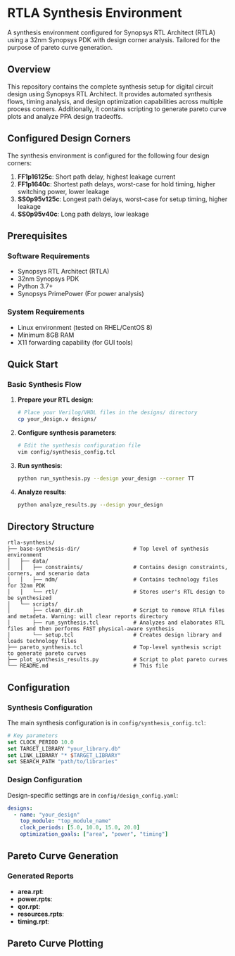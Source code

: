 # RTLA Synthesis Environment

A synthesis environment configured for Synopsys RTL Architect (RTLA) using a 32nm Synopsys PDK with design corner analysis. Tailored for the purpose of pareto curve generation.

## Overview

This repository contains the complete synthesis setup for digital circuit design using Synopsys RTL Architect. It provides automated synthesis flows, timing analysis, and design optimization capabilities across multiple process corners. Additionally, it contains scripting to generate pareto curve plots and analyze PPA design tradeoffs.

## Configured Design Corners

The synthesis environment is configured for the following four design corners:

1. **FF1p16125c**: Short path delay, highest leakage current
2. **FF1p1640c**: Shortest path delays, worst-case for hold timing, higher switching power, lower leakage
3. **SS0p95v125c**: Longest path delays, worst-case for setup timing, higher leakage
4. **SS0p95v40c**: Long path delays, low leakage

## Prerequisites

### Software Requirements
- Synopsys RTL Architect (RTLA)
- 32nm Synopsys PDK
- Python 3.7+
- Synopsys PrimePower (For power analysis)

### System Requirements
- Linux environment (tested on RHEL/CentOS 8)
- Minimum 8GB RAM
- X11 forwarding capability (for GUI tools)

## Quick Start

### Basic Synthesis Flow

1. **Prepare your RTL design**:
   ```bash
   # Place your Verilog/VHDL files in the designs/ directory
   cp your_design.v designs/
   ```

2. **Configure synthesis parameters**:
   ```bash
   # Edit the synthesis configuration file
   vim config/synthesis_config.tcl
   ```

3. **Run synthesis**:
   ```bash
   python run_synthesis.py --design your_design --corner TT
   ```

4. **Analyze results**:
   ```bash
   python analyze_results.py --design your_design
   ```

## Directory Structure

```
rtla-synthesis/
├── base-synthesis-dir/                 # Top level of synthesis environment
│   ├── data/
│   │   ├── constraints/                # Contains design constraints, corners, and scenario data
│   │   ├── ndm/                        # Contains technology files for 32nm PDK
│   │   └── rtl/                        # Stores user's RTL design to be synthesized
│   └── scripts/
│       ├── clean_dir.sh                # Script to remove RTLA files and metadeta. Warning: will clear reports directory
│       ├── run_synthesis.tcl           # Analyzes and elaborates RTL files and then performs FAST physical-aware synthesis
│       └── setup.tcl                   # Creates design library and loads technology files
├── pareto_synthesis.tcl                # Top-level synthesis script to generate pareto curves
├── plot_synthesis_results.py           # Script to plot pareto curves
└── README.md                           # This file
```

## Configuration

### Synthesis Configuration

The main synthesis configuration is in `config/synthesis_config.tcl`:

```tcl
# Key parameters
set CLOCK_PERIOD 10.0
set TARGET_LIBRARY "your_library.db"
set LINK_LIBRARY "* $TARGET_LIBRARY"
set SEARCH_PATH "path/to/libraries"
```

### Design Configuration

Design-specific settings are in `config/design_config.yaml`:

```yaml
designs:
  - name: "your_design"
    top_module: "top_module_name"
    clock_periods: [5.0, 10.0, 15.0, 20.0]
    optimization_goals: ["area", "power", "timing"]
```

## Pareto Curve Generation

### Generated Reports

- **area.rpt**:
- **power.rpts**:
- **qor.rpt**: 
- **resources.rpts**:
- **timing.rpt**: 

## Pareto Curve Plotting

